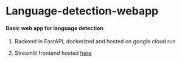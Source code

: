 # Language-detection-webapp
#### Basic web app for language detection

1. Backend in FastAPI, dockerized and hosted on google cloud run               

2. Streamlit frontend hosted [here](https://hamzameer-language-detection-webap-frontendstreamlit-app-owd3ja.streamlit.app/)
